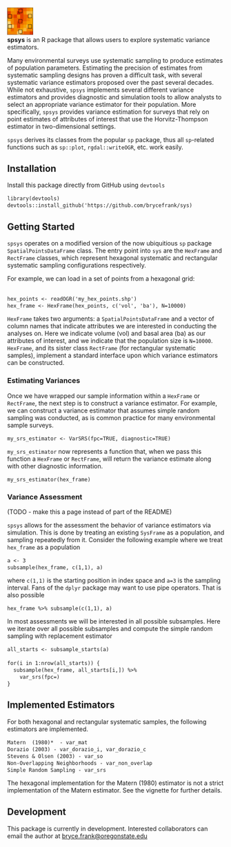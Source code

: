 <img src="docs/logo.png" width="60"></img><br> **spsys** is an R package that allows users to explore systematic variance estimators.

Many environmental surveys use systematic sampling to produce estimates of population parameters. Estimating the precision of estimates from systematic sampling designs has proven a difficult task, with several systematic variance estimators proposed over the past several decades. While not exhaustive, `spsys` implements several different variance estimators and provides diagnostic and simulation tools to allow analysts to select an appropriate variance estimator for their population. More specifically, `spsys` provides variance estimation for surveys that rely on point estimates of attributes of interest that use the Horvitz-Thompson estimator in two-dimensional settings.

`spsys` derives its classes from the popular `sp` package, thus all `sp`-related functions such as `sp::plot`, `rgdal::writeOGR`, etc. work easily.

## Installation

Install this package directly from GitHub using `devtools`

```{r}
library(devtools)
devtools::install_github('https://github.com/brycefrank/sys)
```

## Getting Started

`spsys` operates on a modified version of the now ubiquitious `sp` package `SpatialPointsDataFrame` class. The entry point into `sys` are the `HexFrame` and `RectFrame` classes, which represent hexagonal systematic and rectangular systematic sampling configurations respectively.

For example, we can load in a set of points from a hexagonal grid:

```{r}

hex_points <- readOGR('my_hex_points.shp')
hex_frame <- HexFrame(hex_points, c('vol', 'ba'), N=10000)
```

`HexFrame` takes two arguments: a `SpatialPointsDataFrame` and a vector of column names that indicate attributes we are interested in conducting the analyses on. Here we indicate volume (vol) and basal area (ba) as our attributes of interest, and we indicate that the population size is `N=10000`. `HexFrame`, and its sister class `RectFrame` (for rectangular systematic samples), implement a standard interface upon which variance estimators can be constructed.

### Estimating Variances

Once we have wrapped our sample information within a `HexFrame` or `RectFrame`, the next step is to construct a variance estimator. For example, we can construct a variance estimator that assumes simple random sampling was conducted, as is common practice for many environmental sample surveys.

```
my_srs_estimator <- VarSRS(fpc=TRUE, diagnostic=TRUE)
```

`my_srs_estimator` now represents a function that, when we pass this function a `HexFrame` or `RectFrame`, will return the variance estimate along with other diagnostic information.

```
my_srs_estimator(hex_frame)
```

### Variance Assessment

(TODO - make this a page instead of part of the README)

`spsys` allows for the assessment the behavior of variance estimators via simulation. This is done by treating an existing `SysFrame` as a population, and sampling repeatedly from it. Consider the following example where we treat `hex_frame` as a population

```{r}
a <- 3
subsample(hex_frame, c(1,1), a)
```

where `c(1,1)` is the starting position in index space and `a=3` is the sampling interval. Fans of the `dplyr` package may want to use pipe operators. That is also possible

```{r}
hex_frame %>% subsample(c(1,1), a)
```

In most assessments we will be interested in all possible subsamples. Here we iterate over all possible subsamples and compute the simple random sampling with replacement estimator

```{r}
all_starts <- subsample_starts(a)

for(i in 1:nrow(all_starts)) {
  subsample(hex_frame, all_starts[i,]) %>%
    var_srs(fpc=)
}
```

## Implemented Estimators

For both hexagonal and rectangular systematic samples, the following estimators are implemented.

```
Matern  (1980)*  - var_mat
Dorazio (2003) - var_dorazio_i, var_dorazio_c
Stevens & Olsen (2003) - var_so
Non-Overlapping Neighborhoods - var_non_overlap
Simple Random Sampling - var_srs
```

The hexagonal implementation for the Matern (1980) estimator is not a strict implementation of the Matern estimator. See the vignette for further details.

## Development

This package is currently in development. Interested collaborators can email the author at bryce.frank@oregonstate.edu